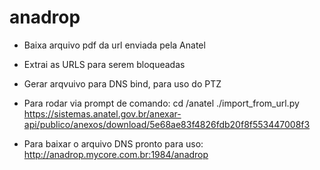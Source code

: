 # anadrop
 
- Baixa arquivo pdf da url enviada pela Anatel
- Extrai as URLS para serem bloqueadas
- Gerar arqvuivo para DNS bind, para uso do PTZ

- Para rodar via prompt de comando:
   cd /anatel
  ./import_from_url.py  https://sistemas.anatel.gov.br/anexar-api/publico/anexos/download/5e68ae83f4826fdb20f8f553447008f3

- Para baixar o arquivo DNS pronto para uso:
   http://anadrop.mycore.com.br:1984/anadrop  
